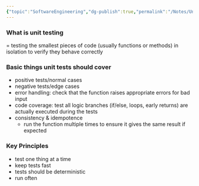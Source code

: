 ```yaml
---
{"topic":"SoftwareEngineering","dg-publish":true,"permalink":"/Notes/Unit Tests/","dgPassFrontmatter":true,"noteIcon":""}
---
```


### What is unit testing
= testing the smallest pieces of code (usually functions or methods) in isolation to verify they behave correctly

### Basic things unit tests should cover
- positive tests/normal cases
- negative tests/edge cases
- error handling: check that the function raises appropriate errors for bad input
- code coverage: test all logic branches (if/else, loops, early returns) are actually executed during the tests
- consistency & idempotence
	- run the function multiple times to ensure it gives the same result if expected

### Key Principles
- test one thing at a time
- keep tests fast
- tests should be deterministic
- run often

